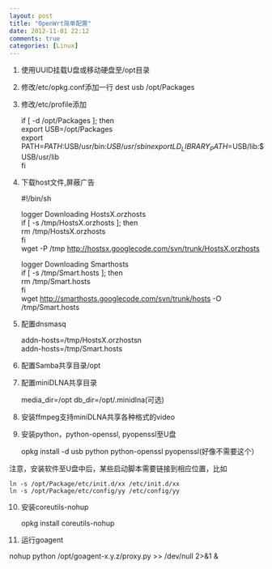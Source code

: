 ```yaml
---
layout: post
title: "OpenWrt简单配置"
date: 2012-11-01 22:12
comments: true
categories: [Linux]
---
```


1. 使用UUID挂载U盘或移动硬盘至/opt目录

2. 修改/etc/opkg.conf添加一行
    dest usb /opt/Packages

3. 修改/etc/profile添加

    if [ -d /opt/Packages ]; then   
      export USB=/opt/Packages   
      export PATH=$PATH:$USB/usr/bin:$USB/usr/sbin   
      export LD_LIBRARY_PATH=$USB/lib:$USB/usr/lib   
    fi
<!--more-->
4. 下载host文件,屏蔽广告

    #!/bin/sh 

    logger Downloading HostsX.orzhosts  
    if [ -s /tmp/HostsX.orzhosts ]; then  
      rm /tmp/HostsX.orzhosts  
    fi  
    wget -P /tmp http://hostsx.googlecode.com/svn/trunk/HostsX.orzhosts

    logger Downloading Smarthosts  
    if [ -s /tmp/Smart.hosts ]; then  
      rm /tmp/Smart.hosts  
    fi  
    wget http://smarthosts.googlecode.com/svn/trunk/hosts -O /tmp/Smart.hosts

5. 配置dnsmasq

    addn-hosts=/tmp/HostsX.orzhostsn  
    addn-hosts=/tmp/Smart.hosts

6. 配置Samba共享目录/opt

7. 配置miniDLNA共享目录

    media_dir=/opt
    db_dir=/opt/.minidlna(可选)

8. 安装ffmpeg支持miniDLNA共享各种格式的video

9. 安装python，python-openssl, pyopenssl至U盘

    opkg install -d usb python python-openssl pyopenssl(好像不需要这个）

注意，安装软件至U盘中后，某些启动脚本需要链接到相应位置，比如

    ln -s /opt/Package/etc/init.d/xx /etc/init.d/xx  
    ln -s /opt/Package/etc/config/yy /etc/config/yy

10. 安装coreutils-nohup

    opkg install coreutils-nohup

11. 运行goagent

  nohup python /opt/goagent-x.y.z/proxy.py >> /dev/null 2>&1 &

